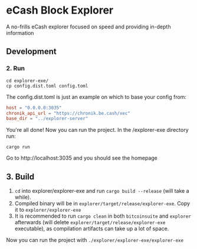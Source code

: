 # eCash Block Explorer

A no-frills eCash explorer focused on speed and providing in-depth information

## Development

### 2. Run

```
cd explorer-exe/
cp config.dist.toml config.toml
```

The config.dist.toml is just an example on which to base your config from:

```toml
host = "0.0.0.0:3035"
chronik_api_url = "https://chronik.be.cash/xec"
base_dir = "../explorer-server"
```

You're all done! Now you can run the project.
In the /explorer-exe directory run:

```
cargo run
```

Go to http://localhost:3035 and you should see the homepage

## 3. Build

1. `cd` into explorer/explorer-exe and run `cargo build --release` (will take a while).
2. Compiled binary will be in `explorer/target/release/explorer-exe`. Copy it to `explorer/explorer-exe`
3. It is recommended to run `cargo clean` in both `bitcoinsuite` and `explorer` afterwards (will delete `explorer/target/release/explorer-exe` executable), as compilation artifacts can take up a lot of space.

Now you can run the project with `./explorer/explorer-exe/explorer-exe`

